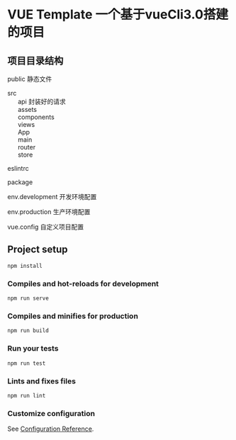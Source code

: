# VUE Template  一个基于vueCli3.0搭建的项目 

## 项目目录结构

public 静态文件

src  
&nbsp;&nbsp;&nbsp;&nbsp;&nbsp; api       封装好的请求  
&nbsp;&nbsp;&nbsp;&nbsp;&nbsp; assets  
&nbsp;&nbsp;&nbsp;&nbsp;&nbsp; components  
&nbsp;&nbsp;&nbsp;&nbsp;&nbsp; views  
&nbsp;&nbsp;&nbsp;&nbsp;&nbsp; App  
&nbsp;&nbsp;&nbsp;&nbsp;&nbsp; main  
&nbsp;&nbsp;&nbsp;&nbsp;&nbsp; router  
&nbsp;&nbsp;&nbsp;&nbsp;&nbsp; store  
	
eslintrc

package

env.development  	开发环境配置

env.production  	生产环境配置

vue.config  		自定义项目配置


## Project setup
```
npm install
```

### Compiles and hot-reloads for development
```
npm run serve
```

### Compiles and minifies for production
```
npm run build
```

### Run your tests
```
npm run test
```

### Lints and fixes files
```
npm run lint
```

### Customize configuration
See [Configuration Reference](https://cli.vuejs.org/config/).
